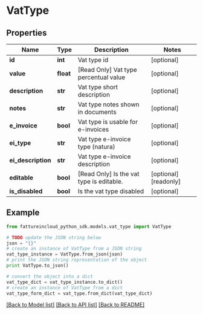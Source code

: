 # VatType


## Properties
Name | Type | Description | Notes
------------ | ------------- | ------------- | -------------
**id** | **int** | Vat type id | [optional] 
**value** | **float** | [Read Only] Vat type percentual value | [optional] 
**description** | **str** | Vat type short description | [optional] 
**notes** | **str** | Vat type notes shown in documents | [optional] 
**e_invoice** | **bool** | Vat type is usable for e-invoices | [optional] 
**ei_type** | **str** | Vat type e-invoice type (natura) | [optional] 
**ei_description** | **str** | Vat type e-invoice description | [optional] 
**editable** | **bool** | [Read Only] Is the vat type is editable. | [optional] [readonly] 
**is_disabled** | **bool** | Is the vat type disabled | [optional] 

## Example

```python
from fattureincloud_python_sdk.models.vat_type import VatType

# TODO update the JSON string below
json = "{}"
# create an instance of VatType from a JSON string
vat_type_instance = VatType.from_json(json)
# print the JSON string representation of the object
print VatType.to_json()

# convert the object into a dict
vat_type_dict = vat_type_instance.to_dict()
# create an instance of VatType from a dict
vat_type_form_dict = vat_type.from_dict(vat_type_dict)
```
[[Back to Model list]](../README.md#documentation-for-models) [[Back to API list]](../README.md#documentation-for-api-endpoints) [[Back to README]](../README.md)


